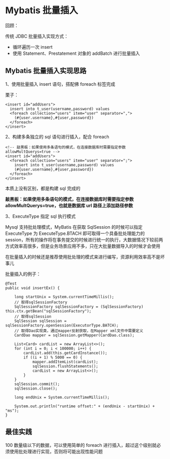 # Mybatis 批量插入

回顾：

传统 JDBC 批量插入实现方式：

- 循环遍历一次 insert
- 使用 Statement、Prestatement 对象的 addBatch 进行批量插入

## Mybatis 批量插入实现思路

1、使用批量插入 insert 语句，搭配佛 foreach 标签完成

栗子：

    <insert id="addUsers">
      insert into t_user(username,password) values
      <foreach collection="users" item="user" separator=",">
        (#{user.username},#{user,password})
      </foreach>
    </insert>

2、构建多条独立的 sql 语句进行插入，配合 foreach

    <!-- 敲黑板：如果使用多条语句的模式，在连接数据库时需要指定参数allowMultQuerys=true -->
    <insert id="addUsers">
      <foreach collection="users" item="user" separator=";">
        insert into t_user(username,password) values
        (#{user.username},#{user,password})
      </foreach>
    </insert>

本质上没有区别，都是构建 sql 完成的

**敲黑板：如果使用多条语句的模式，在连接数据库时需要指定参数 allowMultQuerys=true，也就是数据库 url 路径上添加路径参数**

3、ExecuteType 指定 sql 执行模式

Mysql 支持批处理模式，MyBatis 在获取 SqlSession 的时候可以指定 ExecuteType 为 ExecuteType.BTACH 即可取得一个具备批处理能力的 session，所有的操作将在事务提交的时候进行统一的执行，大数据情况下较前两方式效率高很多，但是业务场景应用不多，只在大批量数据导入的时候才会使用

在批量插入的时候还是推荐使用批处理的模式来进行编写，资源利用效率高不是坏事儿

批量插入的例子：

    @Test
    public void insertEx() {

        long startUnix = System.currentTimeMillis();
        // 取得sqlSessionFactory
        SqlSessionFactory sqlSessionFactory = (SqlSessionFactory) this.ctx.getBean("sqlSessionFactory");
        // 取得sqlSession
        SqlSession sqlSession = sqlSessionFactory.openSession(ExecutorType.BATCH);
        // 取得Dao实现类，通过mapper反射获取，在Mapper xml文件中需要定义
        CardDao mapper = sqlSession.getMapper(CardDao.class);

        List<Card> cardList = new ArrayList<>();
        for (int i = 0; i < 100000; i++) {
            cardList.add(this.getCardInstance());
            if ((i + 1) % 5000 == 0) {
                mapper.addItemList(cardList);
                sqlSession.flushStatements();
                cardList = new ArrayList<>();
            }
        }
        sqlSession.commit();
        sqlSession.close();

        long endUnix = System.currentTimeMillis();

        System.out.println("runtime offset:" + (endUnix - startUnix) + "ms");
    }

## 最佳实践

100 数量级以下的数据，可以使用简单的 foreach 进行插入，超过这个级别就必须使用批处理进行实现，否则将可能出现性能问题
